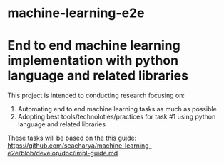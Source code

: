 # machine-learning-e2e
# End to end machine learning implementation with python language and related libraries

This project is intended to conducting research focusing on: 
1) Automating end to end machine learning tasks as much as possible
2) Adopting best tools/technoloties/practices for task #1 using python language and related libraries 

These tasks will be based on the this guide: https://github.com/scacharya/machine-learning-e2e/blob/develop/doc/impl-guide.md
